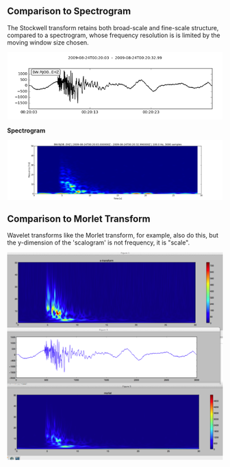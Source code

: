 ## Comparison to Spectrogram 

The Stockwell transform retains both broad-scale and fine-scale structure,
compared to a spectrogram, whose frequency resolution is is limited by the
moving window size chosen.


![waveform](data/RJOB_EHZ_wave.png "waveform")

**Spectrogram**

![spectrogram](data/spectrogram.png "spectrogram")


## Comparison to Morlet Transform

Wavelet transforms like the Morlet transform, for example, also do this, but
the y-dimension of the 'scalogram' is not frequency, it is "scale".

![Morlet comparison](data/morlet_comparison.png "Morlet comparision")

